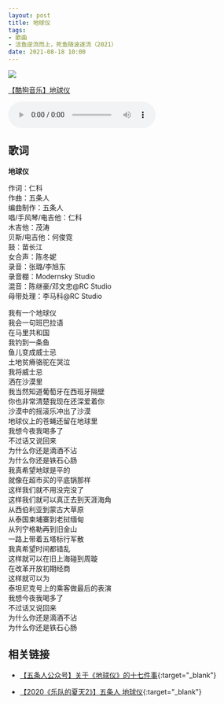 ```yaml
---
layout: post
title: 地球仪
tags: 
- 歌曲
- 活鱼逆流而上，死鱼随波逐流（2021）
date: 2021-08-18 10:00
---
```


<img src="{{site.cdn}}/assets/imgs/globe2020.jpg">

[【酷狗音乐】地球仪](https://www.kugou.com/song/#hash=7A8EA5A71326FC34D00057B999CD3753&album_id=38699363)

<audio controls loop  src="https://onedrive.gimhoy.com/1drv/aHR0cHM6Ly8xZHJ2Lm1zL3UvcyFBbXVjeFU4NF9vc3NrVjJoSnF4TlRlcWNYcDF2P2U9d0o3WU5X.mp3">
您的浏览器不支持 audio 标签。
</audio>

## 歌词

**地球仪**

作词：仁科  
作曲：五条人  
编曲制作：五条人  
唱/手风琴/电吉他：仁科  
木吉他：茂涛  
贝斯/电吉他：何俊霓  
鼓：苗长江  
女合声：陈冬妮  
录音：张璐/李旭东  
录音棚：Modernsky Studio  
混音：陈继豪/邓文忠@RC Studio  
母带处理：李马科@RC Studio

我有一个地球仪  
我会一句班巴拉语  
在马里共和国  
我钓到一条鱼  
鱼儿变成威士忌  
土地贫瘠骆驼在哭泣  
我将威士忌  
洒在沙漠里  
我当然知道葡萄牙在西班牙隔壁  
你也非常清楚我现在还深爱着你  
沙漠中的摇滚乐冲出了沙漠  
地球仪上的苍蝇还留在地球里  
我想今夜我喝多了  
不过话又说回来  
为什么你还是滴酒不沾  
为什么你还是铁石心肠  
我真希望地球是平的  
就像在超市买的平底锅那样  
这样我们就不用没完没了  
这样我们就可以真正去到天涯海角  
从西伯利亚到蒙古大草原  
从泰国柬埔寨到老挝缅甸  
从列宁格勒再到旧金山  
一路上带着五塔标行军散  
我真希望时间都错乱  
这样就可以在旧上海碰到周璇  
在改革开放初期经商  
这样就可以为  
泰坦尼克号上的乘客做最后的表演  
我想今夜我喝多了  
不过话又说回来  
为什么你还是滴酒不沾  
为什么你还是铁石心肠

## 相关链接
* [【五条人公众号】关于《地球仪》的十七件事](https://mp.weixin.qq.com/s/J9I4A0PWGItbJEeXyGb21g){:target="_blank"}

* [【2020《乐队的夏天2》】五条人 地球仪](https://www.iqiyi.com/v_i5t6895914.html#curid=1962599017431700_6ef103d5ea40a9a76c93ffefe848110c){:target="_blank"}
